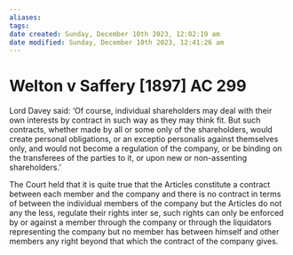 ```yaml
---
aliases: 
tags: 
date created: Sunday, December 10th 2023, 12:02:19 am
date modified: Sunday, December 10th 2023, 12:41:26 am
---
```


# Welton v Saffery [1897] AC 299

Lord Davey said: ‘Of course, individual shareholders may deal with their own interests by contract in such way as they may think fit. But such contracts, whether made by all or some only of the shareholders, would create personal obligations, or an exceptio personalis against themselves only, and would not become a regulation of the company, or be binding on the transferees of the parties to it, or upon new or non-assenting shareholders.’

The Court held that it is quite true that the Articles constitute a contract between each member and the company and there is no contract in terms of between the individual members of the company but the Articles do not any the less, regulate their rights inter se, such rights can only be enforced by or against a member through the company or through the liquidators representing the company but no member has between himself and other members any right beyond that which the contract of the company gives.
